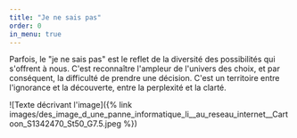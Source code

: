 ```yaml
---
title: "Je ne sais pas"
order: 0
in_menu: true
---
```

Parfois, le "je ne sais pas" est le reflet de la diversité des possibilités qui s'offrent à nous. C'est reconnaître l'ampleur de l'univers des choix, et par conséquent, la difficulté de prendre une décision. C'est un territoire entre l'ignorance et la découverte, entre la perplexité et la clarté. 

![Texte décrivant l'image]({% link images/des_image_d_une_panne_informatique_li__au_reseau_internet__Cartoon_S1342470_St50_G7.5.jpeg %}) 